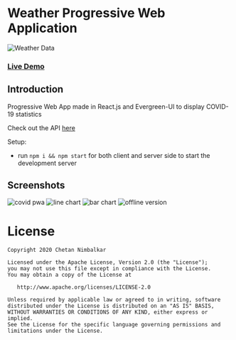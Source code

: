 
# Weather Progressive Web Application
![Weather Data](https://i.imgur.com/3csowzj.png)

### [Live Demo](https://tender-noyce-3fd95a.netlify.app/)

## Introduction

Progressive Web App made in React.js and Evergreen-UI to display COVID-19 statistics 

Check out the API [here](https://covid19.mathdro.id/api/daily)

Setup:
- run ```npm i && npm start``` for both client and server side to start the development server

## Screenshots 

<p float='left'>
   <img src='https://imgur.com/4gnQOhI' alt='covid pwa'/> 
   <img src='https://imgur.com/tA7Fmdv' alt='line chart'/> 
   <img src='https://imgur.com/BoPNTn6' alt='bar chart'/>
   <img src='https://imgur.com/B4n9vAn' alt='offline version'/>
</p>

# License

    Copyright 2020 Chetan Nimbalkar 

    Licensed under the Apache License, Version 2.0 (the "License");
    you may not use this file except in compliance with the License.
    You may obtain a copy of the License at

       http://www.apache.org/licenses/LICENSE-2.0

    Unless required by applicable law or agreed to in writing, software
    distributed under the License is distributed on an "AS IS" BASIS,
    WITHOUT WARRANTIES OR CONDITIONS OF ANY KIND, either express or implied.
    See the License for the specific language governing permissions and
    limitations under the License. 


 
